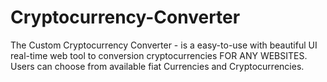 # Cryptocurrency-Converter
The Custom Cryptocurrency Converter - is a easy-to-use with beautiful UI real-time web tool to conversion cryptocurrencies FOR ANY WEBSITES. Users can choose from available fiat Currencies and Cryptocurrencies.
